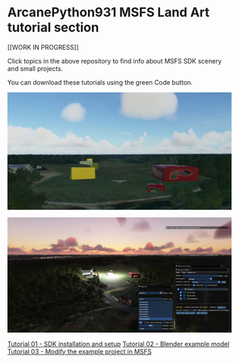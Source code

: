 # ArcanePython931 MSFS Land Art tutorial section

[[WORK IN PROGRESS]]

Click topics in the above repository to find info about MSFS SDK scenery and small projects.

You can download these tutorials using the green Code button.

![My scenery](DaylightViewpoint7.JPG?raw=true "Scenery")

![My scenery](Viewpoint0.JPG?raw=true "Scenery")

[Tutorial 01 - SDK installation and setup](Tutorial1%20-%20Set%20up%20MSFS-SDK/readme.html)
[Tutorial 02 - Blender example model](Tutorial1%20-%20Blender%20fun/readme.html)
[Tutorial 03 - Modify the example project in MSFS](Tutorial3%20-%20Modify%20SimpleScenery/readme.html)


